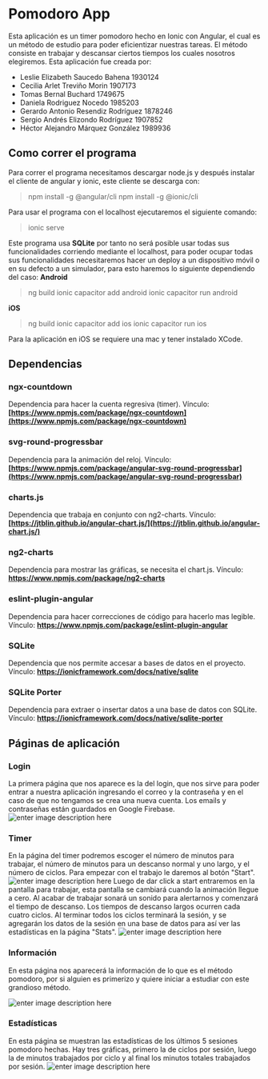 # Pomodoro App

Esta aplicación es un timer pomodoro hecho en Ionic con Angular, el cual es un método de estudio para poder eficientizar nuestras tareas. El método consiste en trabajar y descansar ciertos tiempos los cuales nosotros elegiremos. Esta aplicación fue creada por:

- Leslie Elizabeth Saucedo Bahena 1930124
- Cecilia Arlet Treviño Morin 1907173
- Tomas Bernal Buchard 1749675
- Daniela Rodriguez Nocedo 1985203
- Gerardo Antonio Resendiz Rodríguez 1878246
- Sergio Andrés Elizondo Rodríguez 1907852
- Héctor Alejandro Márquez González 1989936

## Como correr el programa

Para correr el programa necesitamos descargar node.js y después instalar el cliente de angular y ionic, este cliente se descarga con:
>npm install -g @angular/cli 
>npm install -g @ionic/cli

Para usar el programa con el localhost ejecutaremos el siguiente comando:
>ionic serve

Este programa usa **SQLite** por tanto no será posible usar todas sus funcionalidades corriendo mediante el localhost, para poder ocupar todas sus funcionalidades necesitaremos hacer un deploy a un dispositivo móvil o en su defecto a un simulador, para esto haremos lo siguiente dependiendo del caso:
**Android**
>ng build 
>ionic capacitor add android 
>ionic capacitor run android

**iOS**
>ng build 
>ionic capacitor add ios 
>ionic capacitor run ios

Para la aplicación en iOS se requiere una mac y tener instalado XCode.
## Dependencias

### ngx-countdown
Dependencia para hacer la cuenta regresiva (timer).
Vínculo: **[https://www.npmjs.com/package/ngx-countdown](https://www.npmjs.com/package/ngx-countdown)**
### svg-round-progressbar
Dependencia para la animación del reloj.
Vínculo: **[https://www.npmjs.com/package/angular-svg-round-progressbar](https://www.npmjs.com/package/angular-svg-round-progressbar)**
### charts.js
Dependencia que trabaja en conjunto con ng2-charts.
Vínculo: **[https://jtblin.github.io/angular-chart.js/](https://jtblin.github.io/angular-chart.js/)**
### ng2-charts
Dependencia para mostrar las gráficas, se necesita el chart.js.
Vínculo: **https://www.npmjs.com/package/ng2-charts**
### eslint-plugin-angular
Dependencia para hacer correcciones de código para hacerlo mas legible.
Vínculo: **https://www.npmjs.com/package/eslint-plugin-angular**
### SQLite
Dependencia que nos permite accesar a bases de datos en el proyecto.
Vínculo: **https://ionicframework.com/docs/native/sqlite**
### SQLite Porter
Dependencia para extraer o insertar datos a una base de datos con SQLite.
Vínculo: **https://ionicframework.com/docs/native/sqlite-porter**
## Páginas de aplicación
### Login
La primera página que nos aparece es la del login, que nos sirve para poder entrar a nuestra aplicación ingresando el correo y la contraseña y en el caso de que no tengamos se crea una nueva cuenta. Los emails y contraseñas están guardados en Google Firebase.
![enter image description here](https://lh3.googleusercontent.com/o2adEQJ-60dcrHZI235ikxjbyCZp3fauUj2oaXe6tTbzDVVI6Qv_Dd--_-jIQgMonsh77I-XOTVUPtpVfUZsvJKWwTrQlTjL_Xk40TOydFAP2o9oMll7fNpwFoVRheNQQt21FpgmciFGO8C_vLooIbPGEmoeJXKfAGTyL77rZi4V_MNjAeN03m80veg8ZTUtQhhKM2nL7Z7yX6LjOmvvmZ4eaug8fjBSW-NmiqfubhYbda4Nrwj4NThKw5A5kU5V1by_Ewlkyg68yOmGt1cTiJhitvvjesa0xnMfGHXgDZbGJawZamZPcq2AE1mFE5XXfVs4Y-bP5KaattxNAeUjuj0JS1sJ1EB3rAB_pTr8fCchgafvbtYMBFiin0cz_Rxnq-t-TjDOUjrTugr7xx3L9nbZRUGZZ_xdP0ARIX7VjkIBTyXBdSJE6kut3470qbMFxCO9HNtGH8Xt3mHKpnmHix8-F5VgZlmnF_onuasNAi9g7PZjor5KEq9AjpRxKkUKI4LNP-cV4Xn0SoJXcv2Y6HmX2PO-dM6TpILbJ1uOqrDWPKa9luYWWd0EEQkfoOKrT66O440TsrxHFqTd1giaGky2I08W3I0scy8kqq3A0R9PLAlBucpF0JIxYLEhOfYradL9mrEdXczgcHYfZkPQ5OCHwe2ffoocSihauMUD60k3cKVXn82noDatz7kNt__dTpHBErqthmX0yxj57Le5i3bM=w489-h452-no?authuser=0)
### Timer
En la página del timer podremos escoger el número de minutos para trabajar, el número de minutos para un descanso normal y uno largo, y el número de ciclos. Para empezar con el trabajo le daremos al botón "Start".
![enter image description here](https://lh3.googleusercontent.com/FDhRSpNlHHpfLrKA_LAy4mErw-EZgIiOG9ln-WfiqJ9dBXy63tXzJF2BYdGf5gO1Swd407u8K6JDoNOhEq8VZ5ahwacrxxpC6fBQo6M0EKBkzsMZo3DZ8fH9U9QK42jHSsEeP153C0_CVU66VLn0tn2cFkewqcx5waix_beB4yAwSKTzKgNU0JvSmqEa866QAMkxkKGrY4nBuorlGJhydDFhc4fmoZbqhLLCt7fbVv5kzpdisRXvhz_B83KM9OS7VE7LPTM_cJ_1LNxsuyhlpCgcjHS5qOmgTjifmCtJ7r-k4iTavnCz_BdsmS8WZbsLlrkor8orq8fARlYjwMFLjonDm35x1UCf_1cezVDe09oTpjtZ1DA43tUDmLWMllaAItMmPuCqaHopA2AyXKr-16LaKe9tBUgMnzSUCabAx9rUcwSEPn3Uo_iEjdp7foQddQiizjZcr-NbWFyfou3cNx4LOZhhDTV8ejE6bYBbRTfnoQRQYoodvAmEhKwcnwFA-HjbsKsmNeXbNPgGXd73hEX8O8H4KolNGI6AbBlRw9Wlzv3ItXkexzQxcV9aFVnXILc8t8veMPeuTEi3ejweb7rBh_-LnQZGP7e-FXa6RSVph2qX2S1FQ8-t_NwmKA4mHjbGjzXZ7BAkkZhVrig-Uh_z3frGWFOtFRan08moI2X-rGSnI8D6VdTnib9xsWAzNFogjQ94rDhDte673HoZGAH1=w487-h631-no?authuser=0)
Luego de dar click a start entraremos en la pantalla para trabajar, esta pantalla se cambiará cuando la animación llegue a cero. Al acabar de trabajar sonará un sonido para alertarnos y comenzará el tiempo de descanso. Los tiempos de descanso largos ocurren cada cuatro ciclos. 
Al terminar todos los ciclos terminará la sesión, y se agregarán los datos de la sesión en una base de datos para así ver las estadísticas en la página "Stats".
![enter image description here](https://lh3.googleusercontent.com/SShvDFZNTOBHAQGWGAcDasMr5P-tHOVxkExPs15OJdI0vpKPzL-eRUJqN1vq-L-G6X7y5H75GhpjnAQjMR8v4NMephriByGLWto8WqbXqZfP-robJtQnlXGXjVgPEjpuZmHS-NcMftK_AkloUGH_LPk1jwSAL32hd3CoK5xdV7CFT_0wdk2e6L2Ei_KgK24Uj2AjUNxK1qWQgDafYptmBOwjJag4ljM-XaXRfOsOUCTAUpoWilK2EHSaC-ShVzYnH6xfO0RPYdEBnPIDPBGTSN6AIhtzHsBy7M5-4up0FTXkjHVhsTy9XjNKw2oLqJ_8GS-7EoqpqSnuziVQBnT5LxD70gjVx2zVdn_bCVa2SlYFyjDn_RAjFTkhGSr7c-mj7WM5TrC2jpWwmSnQIlTQ5S0bOfxOK4b3FBka7z5cMt5m4slvOCFIbi7x7T9liRomymkLfs9Lp5QIjiRs6wtiXyx6IbiSC6hgjoET_ioCKoYP8M08WnIexBQ7npTywDv8bOEeD8QV0WauILNYGlhVaxCGiBIjSdU6QLVz4Hz_W5s0CcxKymOls7zBSSM8lM7feNhn_lqnH-hjdXsqd8p7JrOu5Q6aHDFPoKXI4uZhOj-hOr6OkeaFUJEXRVvmAZ_CHWmClpByYmo7kC5haOQHUBz7SouRYtU6vLaLUlj8jMF3nLaLVkv84ynDyTASoVcpHJE2rSx_iOiTyimLS6wXGP3N=w465-h855-no?authuser=0)
### Información
En esta página nos aparecerá la información de lo que es el método pomodoro, por si alguien es primerizo y quiere iniciar a estudiar con este grandioso método.

![enter image description here](https://lh3.googleusercontent.com/lJEht_XmDMgm9HZ0G21Mu53rSY6kzFZ2bdAbq4cdQM5wQwI1AT98m4MbdHaH0MkN6Zo1T0QQWxisZzV20x2Q1i2dP0eszsIanxGFJpf9rMSNNE8wXSz93nsfWOMT9bgJNdLZAM0C4UyDNOqMLiV4OuE-mnbC2N--l_zeXJG1JRKS0xmfgWgImVxQIeAbAPxzSWoTOjTIC765w6zgcRALp5MVjQobklro1_R1A_-8RG-Y-cxHABvfXDh-OYWuEp3q0E-AR8DdSyNZFkDdPy_tii7e8p8dndTAvoqmUxE03hiDSOjxvGd6YoxWl-oxLDF-cDCPA2uXH78XnoxzuhxCwoqZoSWAZKRy7srzHBpG6Mxx1PxUY1N4pEuTu96DA5NMHz0Mh5AAnQ09Ze0CCxw5kHdXZBXMuDBCZiXzP6N_Lv_T37CnREgLG5vKTf-Dy4i95UnJSDcP63nVeds1wqlodx0tpdV04grwdew7JbTTgb1JyTxkSvLZpbBN3J_A6O4YCd1vhe48sbtYzteMh3NgNHmKN1rkuqoRbni_nRc1uBJKpDyBPORQF0NVgfxrfM2uzispAEMSP1-Y3-WmaNBwEyhQKj0deFCed0dt3MtfQwknbpjhyqBRlL1NsYqPL8mZ5J9kSX0prLBu6GGxNjOGooy83ZowIKDcBuesQ1rF-1vhObq80lfhcv8lIQ0x89zyEnHoGVwLxEutbUvdh3Tc8v9z=w493-h917-no?authuser=0)
### Estadísticas 
En esta página se muestran las estadísticas de los últimos 5 sesiones pomodoro hechas. Hay tres gráficas, primero la de ciclos por sesión, luego la de minutos trabajados por ciclo y al final los minutos totales trabajados por sesión.
![enter image description here](https://lh3.googleusercontent.com/1tHyvcLXbzEjd9By-VCeUsHOvFoyflW4RUl9XkYmx2yeYdsSr37T9Bck7W8EMVv7772jsPAC7mX1fY8IS_7Lj2DNKXzrxpgTcVqv-G4LixTmErh9TdyeYDfDEBrPjFbi5jiYhoFLuzWVhZFhuhMJgux4XCxmmdbQDfrFWQDcBDHnh56Amb0-8DX87F4wJq-NfVyl5bvK2T2DSsjKUpkvXSWYb_ME81K4072VIahu49Ra3bYmdiGZdDPifTyhU8C9qKnJr0AV8LcCjrNnkPbe3R_nNRdkwLFTguR9nl_10cBIUw7J06ip7_0YNEb-CjInZrj1mGTjVm9roA0MnAYXQWq_JMK7CkawjzcYUsbMhEPvwPNkYiYZxIt7_JPawN7ZV4zyMGrSwJ4ScUbKnAkH16xdf0Dm7eB2Wv8bjWwc7BGcojiKKyrBv9LEnAnDGjQYuV8TVsSO5yDXl3eda0HZnOkRUoD0l8OWoK5raQQbV1tO5cc0ieX32v2dB-nasGRmNrX7ujyhy13JM9-T-wC28N6vWGratYgjxUYIOJ29mfe_t8SSVo6yV95_wGztt9V3jsuVYXhVVsRu573lO2l5mil6NzLOiKtqy61HCFhWxNvhTYDZQKMtt56nphO0acGb-cn2c9dKhxxIrNWhzAiRSsvduOuCnZM56ywXTpEyPL8608xWXTM0ezV_udvQSMIkLE6xfbNQqidJ8JwWV6lFBqFV=w465-h969-no?authuser=0)
